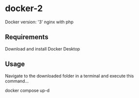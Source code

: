 # docker-2
Docker version: '3' nginx with php

## Requirements
Download and install Docker Desktop

## Usage
Navigate to the downloaded folder in a terminal and execute this command...

docker compose up-d
